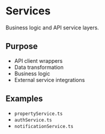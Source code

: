 # Services

Business logic and API service layers.

## Purpose
- API client wrappers
- Data transformation
- Business logic
- External service integrations

## Examples
- `propertyService.ts`
- `authService.ts`
- `notificationService.ts`
